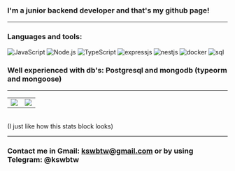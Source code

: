 ### I'm a junior backend developer and that's my github page!

<hr>

### Languages and tools:

![JavaScript](https://img.shields.io/badge/-JavaScript-323330?style=for-the-badge&logo=javascript)
![Node.js](https://img.shields.io/badge/-nodejs-323330?style=for-the-badge&logo=node.js)
![TypeScript](https://img.shields.io/badge/-TypeScript-323330?style=for-the-badge&logo=typescript)
![expressjs](https://img.shields.io/badge/-expressjs-323330?style=for-the-badge&logo=express)
![nestjs](https://img.shields.io/badge/-nestjs-323330?style=for-the-badge&logo=nestjs)
![docker](https://img.shields.io/badge/-docker-323330?style=for-the-badge&logo=docker)
![sql](https://img.shields.io/badge/-sql-323330?style=for-the-badge&logo=mysql)

### Well experienced with db's: Postgresql and mongodb (typeorm and mongoose)

<hr>

<table>
  <tr>
    <td valign="top"><img src="https://github-readme-stats.vercel.app/api?username=ajiways&show_icons=true&theme=dracula"/></td>
    <td valign="top"><img src="https://github-readme-stats.vercel.app/api/top-langs/?username=ajiways&langs_count=8&layout=compact&theme=dracula"/></td>
  </tr>
</table>

<br>
(I just like how this stats block looks)

<hr>

### Contact me in Gmail: kswbtw@gmail.com or by using Telegram: @kswbtw
